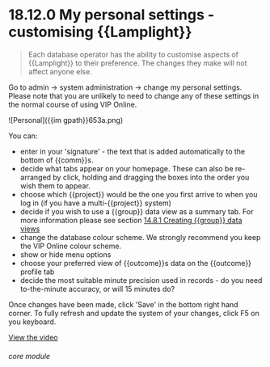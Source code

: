 # 18.12.0    My personal settings - customising {{Lamplight}}

> Each database operator has the ability to customise aspects of {{Lamplight}} to their preference. The changes they make will not affect anyone else. 

Go to admin -> system administration -> change my personal settings. Please note that you are unlikely to need to change any of these settings in the normal course of using VIP Online.

![Personal]({{im gpath}}653a.png)

You can:

  * enter in your 'signature' - the text that is added automatically to the bottom of {{comm}}s. 
  * decide what tabs appear on your homepage. These can also be re-arranged by click, holding and dragging the boxes into the order you wish them to appear. 
  * choose which {{project}} would be the one you first arrive to when you log in (if you have a multi-{{project}} system)
  * decide if you wish to use a {{group}} data view as a summary tab. For more information please see section [14.8.1  Creating {{group}} data views](/help/index/v/{{version}}/p/14.8.1) 
  * change the database colour scheme. We strongly recommend you keep the VIP Online colour scheme.
  * show or hide menu options
  * choose your preferred view of {{outcome}}s data on the {{outcome}} profile tab
  * decide the most suitable minute precision used in records - do you need to-the-minute accuracy, or will 15 minutes do?

Once changes have been made, click 'Save' in the bottom right hand corner. To fully refresh and update the system of your changes, click F5 on you keyboard. 

[View the video](/help/video/id/37)
###### core module

